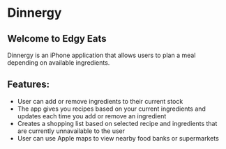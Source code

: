 # Dinnergy

## Welcome to Edgy Eats

Dinnergy is an iPhone application that allows users to plan a meal depending on available ingredients.

## Features:
* User can add or remove ingredients to their current stock
* The app gives you recipes based on your current ingredients and updates each time you add or remove an ingredient
* Creates a shopping list based on selected recipe and ingredients that are currently unnavailable to the user
* User can use Apple maps to view nearby food banks or supermarkets
